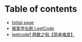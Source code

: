 # Table of contents

* [Initial page](README.md)
* [极客学长刷 LeetCode](untitled.md)
* [leetcode1 两数之和【简单难度】](untitled-1.md)

